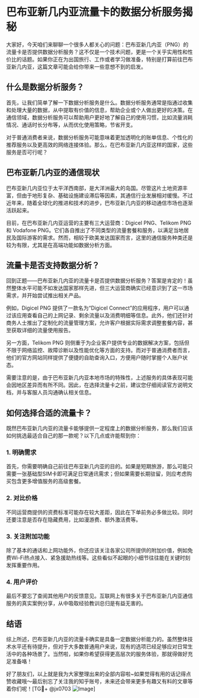 # 巴布亚新几内亚流量卡的数据分析服务揭秘

大家好，今天咱们来聊聊一个很多人都关心的问题：巴布亚新几内亚（PNG）的流量卡是否提供数据分析服务？这不仅是一个技术问题，更是一个关乎实用性和性价比的话题。如果你正在为出国旅行、工作或者学习做准备，特别是打算前往巴布亚新几内亚，这篇文章可能会给你带来一些意想不到的启发。

## 什么是数据分析服务？

首先，让我们简单了解一下数据分析服务是什么。数据分析服务通常是指通过收集和处理大量的数据，从中提取有价值的信息，帮助企业或个人做出更好的决策。在通信领域，数据分析服务可以帮助用户更好地了解自己的使用习惯，比如流量消耗情况、通话时长分布等，从而优化使用策略，节省开支。

对于普通消费者来说，数据分析服务可能意味着更加透明化的账单信息、个性化的推荐服务以及更高效的网络连接体验。那么，在巴布亚新几内亚这样的国家，这些服务是否可行呢？

## 巴布亚新几内亚的通信现状

巴布亚新几内亚位于太平洋西南部，是大洋洲最大的岛国。尽管这片土地资源丰富，但由于地形复杂、基础设施建设滞后等因素，其通信行业发展相对缓慢。不过近年来，随着全球化的推进和技术的进步，巴布亚新几内亚的移动通信市场也逐渐活跃起来。

目前，在巴布亚新几内亚运营的主要有三大运营商：Digicel PNG、Telikom PNG 和 Vodafone PNG。它们各自推出了不同类型的流量套餐和服务，以满足当地居民及国际游客的需求。然而，相较于欧美发达国家而言，这里的通信服务种类还是较为有限，尤其是在高端功能如数据分析方面。

## 流量卡是否支持数据分析？

回到正题——巴布亚新几内亚的流量卡是否提供数据分析服务？答案是肯定的！虽然整体水平可能不如发达国家那样先进，但三大运营商确实已经意识到了这一市场需求，并开始尝试推出相关产品。

例如，Digicel PNG 提供了一款名为“Digicel Connect”的应用程序，用户可以通过该应用查看自己的上网记录、剩余流量以及消费明细等信息。此外，他们还针对商务人士推出了定制化的流量管理方案，允许客户根据实际需求调整套餐内容，甚至获取详细的流量使用报告。

另一方面，Telikom PNG 则侧重于为企业客户提供专业的数据解决方案，包括但不限于网络监控、故障诊断以及性能优化等方面的支持。而对于普通消费者而言，他们的官方网站同样提供了便捷的自助查询入口，方便用户随时掌握个人账户状态。

需要注意的是，由于巴布亚新几内亚本地市场的特殊性，上述服务的具体表现可能会因地区差异而有所不同。因此，在选择流量卡之前，建议您仔细阅读官方说明文档，并与客服人员沟通确认相关信息。

## 如何选择合适的流量卡？

既然巴布亚新几内亚的流量卡能够提供一定程度上的数据分析服务，那么我们应该如何挑选最适合自己的那一款呢？以下几点或许能帮到你：

### 1. 明确需求
首先，你需要明确自己前往巴布亚新几内亚的目的。如果是短期旅游，那么可能只需要一张基础型SIM卡即可满足日常通讯需求；但如果需要长期驻留，则应考虑购买包含更多增值服务的高级套餐。

### 2. 对比价格
不同运营商提供的资费标准可能存在较大差距，因此在下单前务必多做比较。同时还要注意是否存在隐藏费用，比如漫游费、额外激活费等。

### 3. 关注附加功能
除了基本的通话和上网功能外，你还应该关注各家公司所提供的附加价值，例如免费Wi-Fi热点接入、紧急援助热线等。这些看似不起眼的小细节往往能在关键时刻发挥重要作用。

### 4. 用户评价
最后不要忘了查阅其他用户的反馈意见。互联网上有很多关于巴布亚新几内亚通信服务的真实案例分享，从中吸取经验教训总归是有益无害的。

## 结语

综上所述，巴布亚新几内亚的流量卡确实是具备一定数据分析能力的。虽然整体技术水平还有待提升，但对于大多数普通用户来说，现有的选项已经足够应对日常生活中的各种场景了。当然啦，如果你希望获得更高层次的服务体验，那就得做好充足准备咯！

好了朋友们，以上就是我为大家整理出来的全部内容啦~如果觉得有用的话记得点赞收藏哦～最后别忘了关注我的知乎账号，未来还会带来更多有趣又有料的文章等着你们呢！[TG💪+ @jx0703 ![Image](https://github.com/user-attachments/assets/dbca1d08-cadb-493c-b0ec-ad6f7a83f270)]